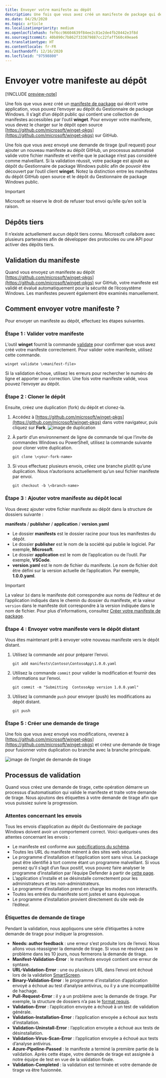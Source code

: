 ```yaml
---
title: Envoyer votre manifeste au dépôt
description: Une fois que vous avez créé un manifeste de package qui décrit votre application, vous pouvez le soumettre au dépôt du Gestionnaire de package Windows.
ms.date: 04/29/2020
ms.topic: article
ms.localizationpriority: medium
ms.openlocfilehash: fef6cc96604639f84ee2c81e2de4fb28442e3f8d
ms.sourcegitcommit: 40b890c7b862f333879887cc22faff560c49eae6
ms.translationtype: HT
ms.contentlocale: fr-FR
ms.lasthandoff: 12/16/2020
ms.locfileid: "97598800"
---
```

# <a name="submit-your-manifest-to-the-repository"></a>Envoyer votre manifeste au dépôt

[!INCLUDE [preview-note](../../includes/package-manager-preview.md)]

Une fois que vous avez créé un [manifeste de package](manifest.md) qui décrit votre application, vous pouvez l’envoyer au dépôt du Gestionnaire de package Windows. Il s’agit d’un dépôt public qui contient une collection de manifestes accessibles par l’outil **winget**. Pour envoyer votre manifeste, vous devez le charger sur le dépôt open source [https://github.com/microsoft/winget-pkgs](https://github.com/microsoft/winget-pkgs) sur GitHub.

Une fois que vous avez envoyé une demande de tirage (pull request) pour ajouter un nouveau manifeste au dépôt GitHub, un processus automatisé valide votre fichier manifeste et vérifie que le package n’est pas considéré comme malveillant. Si la validation réussit, votre package est ajouté au dépôt du Gestionnaire de package Windows public afin de pouvoir être découvert par l’outil client **winget**. Notez la distinction entre les manifestes du dépôt GitHub open source et le dépôt du Gestionnaire de package Windows public.

> [!IMPORTANT]
> Microsoft se réserve le droit de refuser tout envoi qu’elle qu’en soit la raison.

## <a name="third-party-repositories"></a>Dépôts tiers

Il n’existe actuellement aucun dépôt tiers connu. Microsoft collabore avec plusieurs partenaires afin de développer des protocoles ou une API pour activer des dépôts tiers.

## <a name="manifest-validation"></a>Validation du manifeste

Quand vous envoyez un manifeste au dépôt [https://github.com/microsoft/winget-pkgs](https://github.com/microsoft/winget-pkgs) sur GitHub, votre manifeste est validé et évalué automatiquement pour la sécurité de l’écosystème Windows. Les manifestes peuvent également être examinés manuellement.

## <a name="how-to-submit-your-manifest"></a>Comment envoyer votre manifeste ?

Pour envoyer un manifeste au dépôt, effectuez les étapes suivantes.

### <a name="step-1-validate-your-manifest"></a>Étape 1 : Valider votre manifeste

L’outil **winget** fournit la commande [validate](..\winget\validate.md) pour confirmer que vous avez créé votre manifeste correctement. Pour valider votre manifeste, utilisez cette commande.

```CMD
winget validate \<manifest-file>
```

Si la validation échoue, utilisez les erreurs pour rechercher le numéro de ligne et apporter une correction. Une fois votre manifeste validé, vous pouvez l’envoyer au dépôt.

### <a name="step-2-clone-the-repository"></a>Étape 2 : Cloner le dépôt

Ensuite, créez une duplication (fork) du dépôt et clonez-la.

1. Accédez à [https://github.com/microsoft/winget-pkgs](https://github.com/microsoft/winget-pkgs) dans votre navigateur, puis cliquez sur **Fork**.
    ![image de duplication](images\fork.png)

2. À partir d’un environnement de ligne de commande tel que l’invite de commandes Windows ou PowerShell, utilisez la commande suivante pour cloner votre duplication.
    ```CMD
    git clone \<your-fork-name>
    ```

 3. Si vous effectuez plusieurs envois, créez une branche plutôt qu’une duplication. Nous n’autorisons actuellement qu’un seul fichier manifeste par envoi.
    ```CMD
    git checkout -b \<branch-name>
    ```

### <a name="step-3-add-your-manifest-to-the-local-repository"></a>Étape 3 : Ajouter votre manifeste au dépôt local

Vous devez ajouter votre fichier manifeste au dépôt dans la structure de dossiers suivante :

**manifests** / **publisher** / **application** / **version.yaml**

* Le dossier **manifests** est le dossier racine pour tous les manifestes du dépôt.
* Le dossier **publisher** est le nom de la société qui publie le logiciel. Par exemple, **Microsoft**.
* Le dossier **application** est le nom de l’application ou de l’outil. Par exemple, **VSCode**.
* **version.yaml** est le nom de fichier du manifeste. Le nom de fichier doit être défini sur la version actuelle de l’application. Par exemple, **1.0.0.yaml**.

>[!IMPORTANT]
> La valeur `Id` dans le manifeste doit correspondre aux noms de l’éditeur et de l’application indiqués dans le chemin du dossier du manifeste, et la valeur `version` dans le manifeste doit correspondre à la version indiquée dans le nom de fichier. Pour plus d’informations, consultez [Créer votre manifeste de package](manifest.md#tips-and-best-practices).

### <a name="step-4-submit-your-manifest-to-the-remote-repository"></a>Étape 4 : Envoyer votre manifeste vers le dépôt distant

Vous êtes maintenant prêt à envoyer votre nouveau manifeste vers le dépôt distant.

1. Utilisez la commande `add` pour préparer l’envoi.
    ```CMD
    git add manifests\Contoso\ContosoApp\1.0.0.yaml
    ```

2. Utilisez la commande `commit` pour valider la modification et fournir des informations sur l’envoi.
    ```CMD
    git commit -m "Submitting  ContosoApp version 1.0.0.yaml"
    ```

3. Utilisez la commande `push` pour envoyer (push) les modifications au dépôt distant.
    ```CMD
    git push
    ```

### <a name="step-5-create-a-pull-request"></a>Étape 5 : Créer une demande de tirage

Une fois que vous avez envoyé vos modifications, revenez à [https://github.com/microsoft/winget-pkgs](https://github.com/microsoft/winget-pkgs) et créez une demande de tirage pour fusionner votre duplication ou branche avec la branche principale.

![image de l’onglet de demande de tirage](images\pull-request.png)

## <a name="validation-process"></a>Processus de validation

Quand vous créez une demande de tirage, cette opération démarre un processus d’automatisation qui valide le manifeste et traite votre demande de tirage. Nous ajoutons des étiquettes à votre demande de tirage afin que vous puissiez suivre la progression.

### <a name="submission-expectations"></a>Attentes concernant les envois

Tous les envois d’application au dépôt du Gestionnaire de package Windows doivent avoir un comportement correct. Voici quelques-unes des attentes concernant les envois :

* Le manifeste est conforme aux [spécifications du schéma](manifest.md#manifest-contents).
* Toutes les URL du manifeste mènent à des sites web sécurisés.
* Le programme d’installation et l’application sont sans virus. Le package peut être identifié à tort comme étant un programme malveillant. Si vous pensez qu’il s’agit d’un faux positif, vous pouvez faire analyser le programme d’installation par l’équipe Defender à partir de [cette page](https://www.microsoft.com/wdsi/filesubmission).
* L’application s’installe et se désinstalle correctement pour les administrateurs et les non-administrateurs.
* Le programme d’installation prend en charge les modes non interactifs.
* Toutes les entrées du manifeste sont justes et sans équivoque.
* Le programme d’installation provient directement du site web de l’éditeur.

### <a name="pull-request-labels"></a>Étiquettes de demande de tirage

Pendant la validation, nous appliquons une série d’étiquettes à notre demande de tirage pour indiquer la progression.

* **Needs: author feedback** : une erreur s’est produite lors de l’envoi. Nous allons vous réassigner la demande de tirage. Si vous ne résolvez pas le problème dans les 10 jours, nous fermerons la demande de tirage.
* **Manifest-Validation-Error** : le manifeste envoyé contient une erreur de syntaxe.
* **URL-Validation-Error** : une ou plusieurs URL dans l’envoi ont échoué lors de la validation [SmartScreen](/windows/security/threat-protection/microsoft-defender-smartscreen/microsoft-defender-smartscreen-overview).
* **Binary-Validation-Error** : le programme d’installation d’application envoyé a échoué au test d’analyse antivirus, ou il y a une incompatibilité de hachage.
* **Pull-Request-Error** : il y a un problème avec la demande de tirage. Par exemple, la structure de dossiers n’a pas le [format requis](#step-3-add-your-manifest-to-the-local-repository).
* **Validation-Error** : l’application envoyée a échoué à un test de validation générale.
* **Validation-Installation-Error** : l’application envoyée a échoué aux tests d’installation.
* **Validation-Uninstall-Error** : l’application envoyée a échoué aux tests de désinstallation.
* **Validation-Virus-Scan-Error** : l’application envoyée a échoué aux tests d’analyse antivirus.
* **Azure-Pipeline-Passed** : le manifeste a terminé la première partie de la validation. Après cette étape, votre demande de tirage est assignée à notre équipe de test en vue de la validation finale.
* **Validation-Completed** : la validation est terminée et votre demande de tirage va être fusionnée.